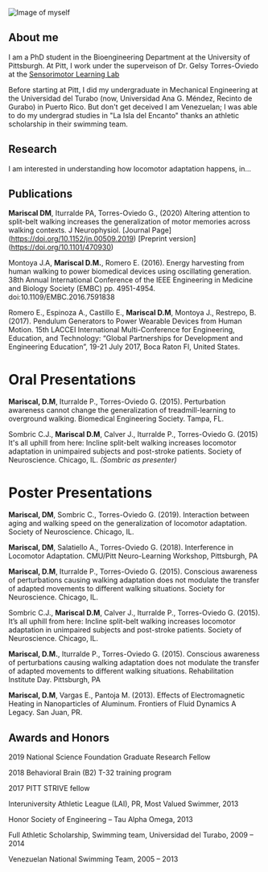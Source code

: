 ![Image of myself](https://avatars3.githubusercontent.com/u/37150306?s=400&u=b5fedab2b2c458f359a426c6057d97281b5d0cea&v=4)


## About me

I am a PhD student in the Bioengineering Department at the University of Pittsburgh. At Pitt, I work under the superveison of Dr. Gelsy Torres-Oviedo at the [Sensorimotor Learning Lab](https://www.engineering.pitt.edu/SML_Lab/) 

Before starting at Pitt, I did my undergraduate in Mechanical Engineering at the Universidad del Turabo (now, Universidad Ana G. Méndez, Recinto de Gurabo) in Puerto Rico. But don't get deceived I am Venezuelan; I was able to do my undergrad studies in "La Isla del Encanto" thanks an athletic scholarship in their swimming team. 

## Research 

I am interested in understanding how locomotor adaptation happens, in...

## Publications 

**Mariscal DM**, Iturralde PA, Torres-Oviedo G., (2020) Altering attention to split-belt walking increases the generalization of motor memories across walking contexts. J Neurophysiol. [Journal Page] (https://doi.org/10.1152/jn.00509.2019)  [Preprint version] (https://doi.org/10.1101/470930)

Montoya J.A, **Mariscal D.M.**, Romero E. (2016). Energy harvesting from human walking to power biomedical devices using oscillating generation. 38th Annual International Conference of the IEEE Engineering in Medicine and Biology Society (EMBC) pp. 4951-4954. doi:10.1109/EMBC.2016.7591838

Romero E., Espinoza A., Castillo E., **Mariscal D.M**, Montoya J., Restrepo, B. (2017). Pendulum Generators to Power Wearable Devices from Human Motion. 15th LACCEI International Multi-Conference for Engineering, Education, and Technology: “Global Partnerships for Development and Engineering Education”, 19-21 July 2017, Boca Raton Fl, United States.

# Oral Presentations

**Mariscal, D.M**, Iturralde P., Torres-Oviedo G. (2015). Perturbation awareness cannot change the generalization of treadmill-learning to overground walking. Biomedical Engineering Society. Tampa, FL.

Sombric C.J., **Mariscal D.M**, Calver J., Iturralde P., Torres-Oviedo G. (2015) It's all uphill from here: Incline split-belt walking increases locomotor adaptation in unimpaired subjects and post-stroke patients. Society of Neuroscience. Chicago, IL. *(Sombric as presenter)*

# Poster Presentations 

**Mariscal, DM**, Sombric C., Torres-Oviedo G. (2019). Interaction between aging and walking speed on the generalization of locomotor adaptation. Society of Neuroscience. Chicago, IL.

**Mariscal, DM**, Salatiello A., Torres-Oviedo G. (2018). Interference in Locomotor Adaptation. CMU/Pitt Neuro-Learning Workshop, Pittsburgh, PA

**Mariscal, D.M**, Iturralde P., Torres-Oviedo G. (2015). Conscious awareness of perturbations causing walking adaptation does not modulate the transfer of adapted movements to different walking situations. Society for Neuroscience. Chicago, IL.

Sombric C.J., **Mariscal D.M**, Calver J., Iturralde P., Torres-Oviedo G. (2015). It’s all uphill from here: Incline split-belt walking increases locomotor adaptation in unimpaired subjects and post-stroke patients. Society of Neuroscience. Chicago, IL. 

**Mariscal, D.M.**, Iturralde P., Torres-Oviedo G. (2015). Conscious awareness of perturbations causing walking adaptation does not modulate the transfer of adapted movements to different walking situations. Rehabilitation Institute Day. Pittsburgh, PA

**Mariscal, D.M**, Vargas E., Pantoja M. (2013). Effects of Electromagnetic Heating in Nanoparticles of Aluminum. Frontiers of Fluid Dynamics A Legacy. San Juan, PR. 

## Awards and Honors

2019 National Science Foundation Graduate Research Fellow

2018 Behavioral Brain (B2) T-32 training program 

2017 PITT STRIVE fellow

Interuniversity Athletic League (LAI), PR, Most Valued Swimmer, 2013      

Honor Society of Engineering – Tau Alpha Omega, 2013

Full Athletic Scholarship, Swimming team, Universidad del Turabo, 2009 – 2014  

Venezuelan National Swimming Team, 2005 – 2013


